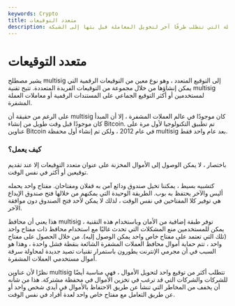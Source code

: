 ```yaml
---
keywords: Crypto
title: متعدد التوقيعات
description: متعدد التوقيعات. المحفظة التي تتطلب طرفًا آخر لتخويل المعاملة قبل بثها إلى الشبكة.
---
```


# متعدد التوقيعات
يشير مصطلح multisig إلى التوقيع المتعدد ، وهو نوع معين من التوقيعات الرقمية التي يمكن إنشاؤها من خلال مجموعة من التوقيعات الفريدة المتعددة. تتيح تقنية multisig لمستخدمين أو أكثر التوقيع الجماعي على المستندات الرقمية أو معاملات العملة المشفرة.

على الرغم من حقيقة أن multisig كان موجودًا في عالم العملات المشفرة ، إلا أن المبدأ كان موجودًا قبل وقت طويل من إنشاء Bitcoin. تم تطبيق التكنولوجيا لأول مرة على عناوين Bitcoin في عام 2012 ، ولكن تم إنشاء أول محفظة multisig بعد عام واحد فقط.

### كيف يعمل؟

باختصار ، لا يمكن الوصول إلى الأموال المخزنة على عنوان متعدد التوقيعات إلا عند تقديم توقيعين أو أكثر في نفس الوقت.

كتشبيه بسيط ، يمكننا تخيل صندوق ودائع آمن به قفلان ومفتاحان. مفتاح واحد يحمله أليس والآخر يحتفظ به بوب. الطريقة الوحيدة التي يمكنهم من خلالها فتح صندوق الإيداع هي توفير كلا المفتاحين في نفس الوقت ، لذلك لا يمكن لأحد فتح الصندوق دون موافقة الآخر.

هذا يعني أن محافظ multisig توفر طبقة إضافية من الأمان وباستخدام هذه التقنية ، يمكن للمستخدمين منع المشكلات التي تحدث غالبًا مع استخدام محافظ ذات مفتاح واحد (تلك التي تعتمد على مفتاح خاص واحد يمكن الوصول إليه). من خلال الحصول على مفتاح واحد ، تتم حماية أموال محافظ العملات المشفرة الشائعة بنقطة فشل واحدة ، وهذا هو السبب في أن مجرمي الإنترنت يطورون باستمرار تقنيات تصيد جديدة لمحاولة سرقة أموال مستخدمي العملات المشفرة.

نظرًا لأن عناوين multisig تتطلب أكثر من توقيع واحد لتحويل الأموال ، فهي مناسبة أيضًا للشركات والشركات التي قد ترغب في تخزين الأموال في محفظة مشتركة. هذا من شأنه أن يخفف من المخاطر التي تنشأ عن طريق الاحتفاظ بالأموال في أيدي شخص واحد أو عن طريق التعامل مع مفتاح خاص واحد لعدة أفراد في نفس الوقت.

